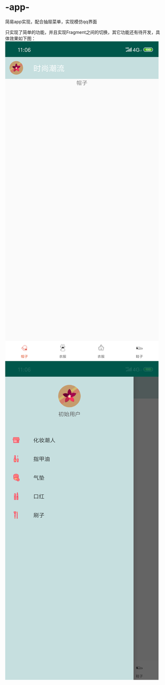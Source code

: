 # -app-
简易app实现，配合抽屉菜单，实现模仿qq界面

只实现了简单的功能，并且实现Fragment之间的切换，其它功能还有待开发，具体效果如下图：
![image](https://github.com/TTThurs/pictures/blob/master/6.png)
![image](https://github.com/TTThurs/pictures/blob/master/7.png)
     
